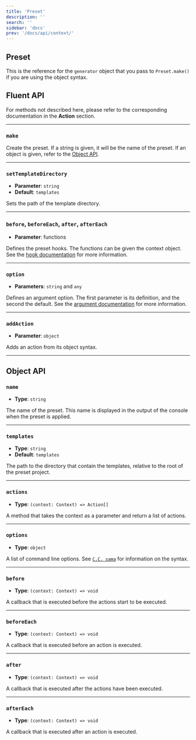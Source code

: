 ```yaml
---
title: 'Preset'
description: ''
search: ''
sidebar: 'docs'
prev: '/docs/api/context/'
---
```


## Preset

This is the reference for the `generator` object that you pass to `Preset.make()` if you are using the object syntax.

## Fluent API

For methods not described here, please refer to the corresponding documentation in the **Action** section.

---

### `make`

Create the preset. If a string is given, it will be the name of the preset. If an object is given, refer to the [Object API](#objectapi).

---

### `setTemplateDirectory`

- **Parameter**: `string`
- **Default**: `templates`

Sets the path of the template directory.

---

### `before`, `beforeEach`, `after`, `afterEach`

- **Parameter**: functions

Defines the preset hooks. The functions can be given the context object. See the [hook documentation](/docs/concepts/hooks/) for more information.

---

### `option`

- **Parameters**: `string` and `any`

Defines an argument option. The first parameter is its definition, and the second the default. See the [argument documentation](/docs/guide/handling-arguments/) for more information.

---

### `addAction`

- **Parameter**: `object`

Adds an action from its object syntax.

---

## Object API

### `name`

- **Type**: `string`

The name of the preset. This name is displayed in the output of the console when the preset is applied.

---

### `templates`

- **Type**: `string`
- **Default**: `templates`

The path to the directory that contain the templates, relative to the root of the preset project.

---

### `actions`

- **Type**: `(context: Context) => Action[]`

A method that takes the context as a parameter and return a list of actions.

---

### `options`

- **Type**: `object`

A list of command line options. See [`C.C. sama`](https://github.com/cacjs/cac) for information on the syntax.

---

### `before`

- **Type**: `(context: Context) => void`

A callback that is executed before the actions start to be executed.

---

### `beforeEach`

- **Type**: `(context: Context) => void`

A callback that is executed before an action is executed.

---

### `after`

- **Type**: `(context: Context) => void`

A callback that is executed after the actions have been executed.

---

### `afterEach`

- **Type**: `(context: Context) => void`

A callback that is executed after an action is executed.
